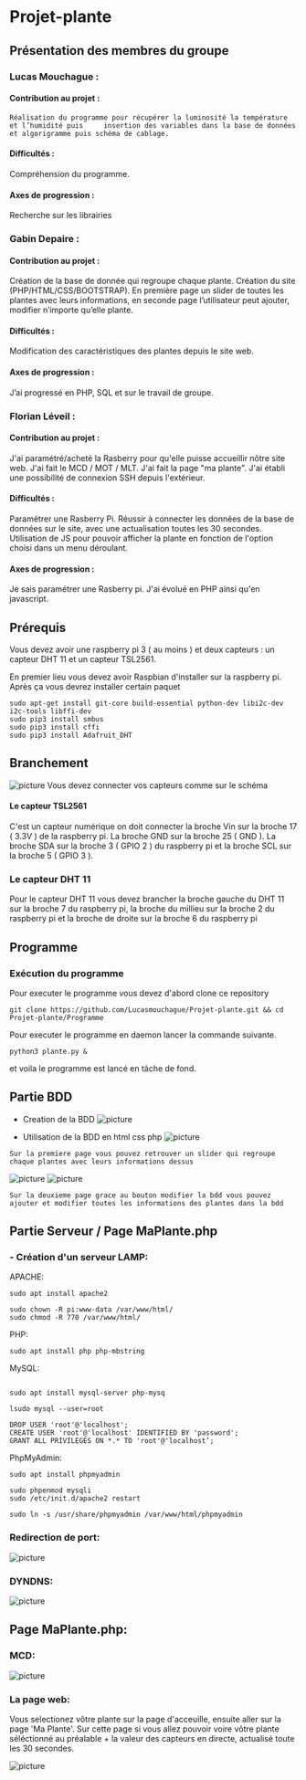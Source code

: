 # Projet-plante
## Présentation des membres du groupe
### Lucas Mouchague :
#### Contribution au projet :
	Réalisation du programme pour récupérer la luminosité la température et l’humidité puis 	insertion des variables dans la base de données et algorigramme puis schéma de cablage.
#### Difficultés : 
Compréhension du programme.
#### Axes de progression : 
Recherche sur les librairies

### Gabin Depaire :
#### Contribution au projet :
Création de la base de donnée qui regroupe chaque plante. Création du site (PHP/HTML/CSS/BOOTSTRAP). En première page un slider de toutes les plantes avec leurs informations, en seconde page l’utilisateur peut ajouter, modifier n’importe qu’elle plante.
#### Difficultés : 
Modification des caractéristiques des plantes depuis le site web.
#### Axes de progression : 
J’ai progressé en PHP, SQL et sur le travail de groupe.

### Florian Léveil :
#### Contribution au projet :
J'ai paramétré/acheté la Rasberry pour qu'elle puisse accueillir nôtre site web. J'ai fait le MCD / MOT / MLT. J'ai fait la page "ma plante". J'ai établi une possibilité de connexion SSH depuis l'extérieur.
#### Difficultés : 
Paramétrer une Rasberry Pi. Réussir à connecter les données de la base de données sur le site, avec une actualisation toutes les 30 secondes. Utilisation de JS pour pouvoir afficher la plante en fonction de l'option choisi dans un menu déroulant.
#### Axes de progression : 
Je sais paramétrer une Rasberry pi. J'ai évolué en PHP ainsi qu'en javascript.


## Prérequis
Vous devez avoir une raspberry pi 3 ( au moins ) et deux capteurs : un capteur DHT 11 et un capteur TSL2561.

En premier lieu vous devez avoir Raspbian d'installer sur la raspberry pi. Après ça vous devrez installer certain paquet
```
sudo apt-get install git-core build-essential python-dev libi2c-dev i2c-tools libffi-dev
sudo pip3 install smbus
sudo pip3 install cffi
sudo pip3 install Adafruit_DHT
```
## Branchement
![picture](/Programme/branchements.png)
Vous devez connecter vos capteurs comme sur le schéma

#### Le capteur TSL2561 
C'est un capteur numérique on doit connecter la broche Vin sur la broche 17 ( 3.3V )  de la raspberry pi. La broche GND sur la broche 25 ( GND ). La broche SDA sur la broche 3 ( GPIO 2 ) du raspberry pi et la broche SCL sur la broche 5 ( GPIO 3 ).
### Le capteur DHT 11
Pour le capteur DHT 11 vous devez brancher la broche gauche du DHT 11 sur la broche 7 du raspberry pi, la broche du millieu sur la broche 2 du raspberry pi et la broche de droite sur la broche 6 du raspberry pi

## Programme
### Exécution du programme
Pour executer le programme vous devez d'abord clone ce repository
```
git clone https://github.com/Lucasmouchague/Projet-plante.git && cd Projet-plante/Programme
```
Pour executer le programme en daemon lancer la commande suivante.
```
python3 plante.py &
```
et voila le programme est lancé en tâche de fond.
## Partie BDD

 - Creation de la BDD
 ![picture](/bdd.png)
 
 - Utilisation de la BDD en html css php
 ![picture](/accueil.png)
 
 `Sur la premiere page vous pouvez retrouver un slider qui regroupe chaque plantes avec leurs informations dessus `
 
 ![picture](/bdd1.png)
 ![picture](/bdd2.png)
 
 `Sur la deuxieme page grace au bouton modifier la bdd vous pouvez ajouter et modifier toutes les informations des plantes dans la bdd `
## Partie Serveur / Page MaPlante.php
### - Création d'un serveur LAMP:
APACHE:
```
sudo apt install apache2

sudo chown -R pi:www-data /var/www/html/
sudo chmod -R 770 /var/www/html/
```
PHP:
```
sudo apt install php php-mbstring
```
MySQL:
```

sudo apt install mysql-server php-mysq

lsudo mysql --user=root

DROP USER 'root'@'localhost';
CREATE USER 'root'@'localhost' IDENTIFIED BY 'password';
GRANT ALL PRIVILEGES ON *.* TO 'root'@'localhost’;
```
PhpMyAdmin:
```
sudo apt install phpmyadmin

sudo phpenmod mysqli
sudo /etc/init.d/apache2 restart

sudo ln -s /usr/share/phpmyadmin /var/www/html/phpmyadmin
```
### Redirection de port:
 ![picture](/port.png)
### DYNDNS:
 ![picture](/dyndns.png)
## Page MaPlante.php:
### MCD:
 ![picture](/mcd.png)
### La page web:
Vous selectionez vôtre plante sur la page d'acceuille, ensuite aller sur la page 'Ma Plante'.
Sur cette page si vous allez pouvoir voire vôtre plante séléctionné au préalable + la valeur des capteurs en directe, actualisé toute les 30 secondes.

 ![picture](/m.PNG)






